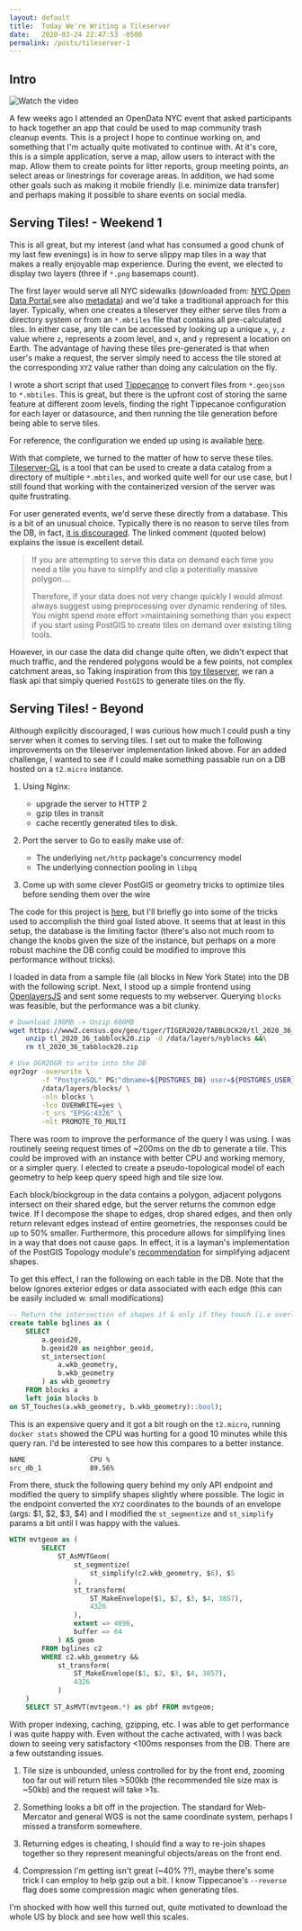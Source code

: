 ```yaml
---
layout: default
title:  Today We're Writing a Tileserver
date:   2020-03-24 22:47:53 -0500
permalink: /posts/tileserver-1
---
```



## Intro

![Watch the video](https://i.gyazo.com/21ba6028e901123ac3b5257b2a78a691.gif)

A few weeks ago I attended an OpenData NYC event that asked participants to hack together an app that could be used to map community trash cleanup events. This is a project I hope to continue working on, and something that I'm actually quite motivated to continue with. At it's core, this is a simple application, serve a map, allow users to interact with the map. Allow them to create points for litter reports, group meeting points, an select areas or linestrings for coverage areas. In addition, we had some other goals such as making it mobile friendly (i.e. minimize data transfer) and perhaps making it possible to share events on social media.

## Serving Tiles! - Weekend 1

This is all great, but my interest (and what has consumed a good chunk of my last few evenings) is in how to serve slippy map tiles in a way that makes a really enjoyable map experience. During the event, we elected to display two layers (three if `*.png` basemaps count).

The first layer would serve all NYC sidewalks (downloaded from: [NYC Open Data Portal](https://data.cityofnewyork.us/City-Government/NYC-Street-Centerline-CSCL-/exjm-f27b),see also [metadata](https://github.com/CityOfNewYork/nyc-geo-metadata/blob/master/Metadata/Metadata_StreetCenterline.md)) and we'd take a traditional approach for this layer. Typically, when one creates a tileserver they either serve tiles from a directory system or from an `*.mbtiles` file that contains all pre-calculated tiles. In either case, any tile can be accessed by looking up a unique `x`, `y`, `z` value where `z`, represents a zoom level, and `x`, and `y` represent a location on Earth. The advantage of having these tiles pre-generated is that when user's make a request, the server simply need to access the tile stored at the corresponding `XYZ` value rather than doing any calculation on the fly.

I wrote a short script that used [Tippecanoe](https://github.com/mapbox/tippecanoe) to convert files from `*.geojson` to `*.mbtiles`. This is great, but there is the upfront cost of storing the same feature at different zoom levels, finding the right Tippecanoe configuration for each layer or datasource, and then running the tile generation before being able to serve tiles.

For reference, the configuration we ended up using is available [here](https://github.com/Litter-Coalition/Litter-Coalition/blob/fix/tippecanoe/geo_dataproc/dataproc.sh#L29).

With that complete, we turned to the matter of how to serve these tiles. [Tileserver-GL](https://github.com/maptiler/tileserver-gl) is a tool that can be used to create a data catalog from a directory of multiple `*.mbtiles`, and worked quite well for our use case, but I still found that working with the containerized version of the server was quite frustrating.

For user generated events, we'd serve these directly from a database. This is a bit of an unusual choice. Typically there is no reason to serve tiles from the DB, in fact, [it is discouraged](https://news.ycombinator.com/item?id=21938455). The linked comment (quoted below) explains the issue is excellent detail.

>If you are attempting to serve this data on demand each time you need a tile you have to simplify and clip a potentially massive polygon....
>
>Therefore, if your data does not very change quickly I would almost always suggest using preprocessing over dynamic rendering of tiles. You might spend more effort >maintaining something than you expect if you start using PostGIS to create tiles on demand over existing tiling tools.
>

However, in our case the data did change quite often, we didn't expect that much traffic, and the rendered polygons would be a few points, not complex catchment areas, so Taking inspiration from this [toy tileserver](https://blog.crunchydata.com/blog/dynamic-vector-tiles-from-postgis), we ran a flask api that simply queried `PostGIS` to generate tiles on the fly.

## Serving Tiles! - Beyond

Although explicitly discouraged, I was curious how much I could push a tiny server when it comes to serving tiles. I set out to make the following improvements on the tileserver implementation linked above. For an added challenge, I wanted to see if I could make something passable run on a DB hosted on a `t2.micro` instance.

1. Using Nginx:
   - upgrade the server to HTTP 2
   - gzip tiles in transit
   - cache recently generated tiles to disk.
  
2. Port the server to Go to easily make use of:
   - The underlying `net/http` package's concurrency model
   - The underlying connection pooling in `libpq`

3. Come up with some clever PostGIS or geometry tricks to optimize tiles before sending them over the wire

The code for this project is [here](), but I'll briefly go into some of the tricks used to accomplish the third goal listed above. It seems that at least in this setup, the database is the limiting factor (there's also not much room to change the knobs given the size of the instance, but perhaps on a more robust machine the DB config could be modified to improve this performance without tricks).

I loaded in data from a sample file (all blocks in New York State) into the DB with the following script. Next, I stood up a simple frontend using [OpenlayersJS](https://www.google.com/search?client=firefox-b-1-d&q=openlayers) and sent some requests to my webserver. Querying `blocks` was feasible, but the performance was a bit clunky.

```bash
# Download 190MB -> Unzip 600MB
wget https://www2.census.gov/geo/tiger/TIGER2020/TABBLOCK20/tl_2020_36_tabblock20.zip &&\
    unzip tl_2020_36_tabblock20.zip -d /data/layers/nyblocks &&\
    rm tl_2020_36_tabblock20.zip

# Use OGR2OGR to write into the DB
ogr2ogr -overwrite \
        -f "PostgreSQL" PG:"dbname=${POSTGRES_DB} user=${POSTGRES_USER} host=localhost" \
        /data/layers/blocks/ \
        -nln blocks \
        -lco OVERWRITE=yes \
        -t_srs "EPSG:4326" \
        -nlt PROMOTE_TO_MULTI
```

There was room to improve the performance of the query I was using. I was routinely seeing request times of ~200ms on the db to generate a tile. This could be improved with an instance with better CPU and working memory, or a simpler query. I elected to create a pseudo-topological model of each geometry to help keep query speed high and tile size low.

Each block/blockgroup in the data contains a polygon, adjacent polygons intersect on their shared edge, but the server returns the common edge twice. If I decompose the shape to edges, drop shared edges, and then only return relevant edges instead of entire geometries, the responses could be up to 50% smaller. Furthermore, this procedure allows for simplifying lines in a way that does not cause gaps. In effect, it is a layman's implementation of the PostGIS Topology module's [recommendation](https://trac.osgeo.org/postgis/wiki/UsersWikiSimplifyPreserveTopology) for simplifying adjacent shapes.

To get this effect, I ran the following on each table in the DB. Note that the below ignores exterior edges or data associated with each edge (this can be easily included w. small modifications)

```SQL
-- Return the intersection of shapes if & only if they touch (i.e overlap, but have no shared interior points)
create table bglines as (
    SELECT
        a.geoid20,
        b.geoid20 as neighbor_geoid,
        st_intersection(
            a.wkb_geometry,
            b.wkb_geometry
        ) as wkb_geometry
    FROM blocks a
    left join blocks b
on ST_Touches(a.wkb_geometry, b.wkb_geometry)::bool);
```

This is an expensive query and it got a bit rough on the `t2.micro`, running `docker stats` showed the CPU was hurting for a good 10 minutes while this query ran. I'd be interested to see how this compares to a better instance.

```bash
NAME                CPU %
src_db_1            89.56%
```

From there, stuck the following query behind my only API endpoint and modified the query to simplify shapes slightly where possible. The logic in the endpoint converted the `XYZ` coordinates to the bounds of an envelope (args: $1, $2, $3, $4)
and I modified the `st_segmentize` and `st_simplify` params a bit until I was happy with the values.

```SQL
WITH mvtgeom as (
        SELECT
            ST_AsMVTGeom(
                st_segmentize(
                    st_simplify(c2.wkb_geometry, $6), $5
                ),
                st_transform(
                    ST_MakeEnvelope($1, $2, $3, $4, 3857),
                    4326
                ),
                extent => 4096,
                buffer => 64
            ) AS geom
        FROM bglines c2
        WHERE c2.wkb_geometry &&
            st_transform(
                ST_MakeEnvelope($1, $2, $3, $4, 3857),
                4326
            )
    )
    SELECT ST_AsMVT(mvtgeom.*) as pbf FROM mvtgeom;
```

With proper indexing, caching, gzipping, etc. I was able to get performance I was quite happy with. Even without the cache activated, with I was back down to seeing very satisfactory <100ms responses from the DB. There are a few outstanding issues.

1. Tile size is unbounded, unless controlled for by the front end, zooming too far out will return tiles >500kb (the recommended tile size max is ~50kb) and the request will take >1s.

2. Something looks a bit off in the projection. The standard for Web-Mercator and general WGS is not the same coordinate system, perhaps I missed a transform somewhere.

3. Returning edges is cheating, I should find a way to re-join shapes together so they represent meaningful objects/areas on the front end.

4. Compression I'm getting isn't great (~40% ??), maybe there's some trick I can employ to help gzip out a bit. I know Tippecanoe's `--reverse` flag does some compression magic when generating tiles.

I'm shocked with how well this turned out, quite motivated to download the whole US by block and see how well this scales.
